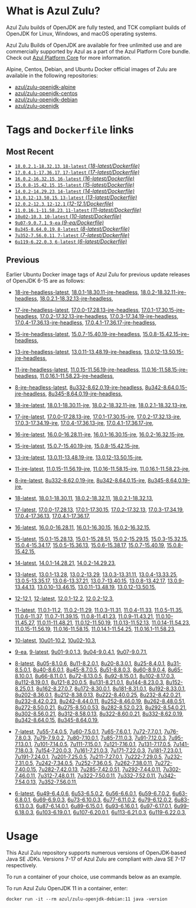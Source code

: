 What is Azul Zulu?
======================================

Azul Zulu builds of OpenJDK are fully tested, and TCK compliant builds of OpenJDK for Linux, Windows, and macOS operating systems.

Azul Zulu Builds of OpenJDK are available for free unlimited use and are commercially supported by Azul as a part of the Azul Platform Core bundle.
Check out [Azul Platform Core][3] for more information.

Alpine, Centos, Debian, and Ubuntu Docker official images of Zulu are available in the following repositories:

  * [azul/zulu-openjdk-alpine][4]
  * [azul/zulu-openjdk-centos][5]
  * [azul/zulu-openjdk-debian][6]
  * [azul/zulu-openjdk][7]

Tags and `Dockerfile` links
===========================

Most Recent
-----------

  * [`18.0.2.1-18.32.13`, `18-latest` (*18-latest/Dockerfile)*][10]
  * [`17.0.4.1-17.36.17`, `17-latest` (*17-latest/Dockerfile)*][22]
  * [`16.0.2-16.32.15`, `16-latest` (*16-latest/Dockerfile)*][43]
  * [`15.0.8-15.42.15`, `15-latest` (*15-latest/Dockerfile)*][51]
  * [`14.0.2-14.29.23`, `14-latest` (*14-latest/Dockerfile)*][67]
  * [`13.0.12-13.50.15`, `13-latest` (*13-latest/Dockerfile)*][70]
  * [`12.0.2-12.3`, `12-12.1` (*12-12.1/Dockerfile)*][89]
  * [`11.0.16.1-11.58.23`, `11-latest` (*11-latest/Dockerfile)*][93]
  * [`10u02-10.3`, `10-latest` (*10-latest/Dockerfile)*][120]
  * [`9u07-9.0.7.1`, `9-ea` (*9-ea/Dockerfile)*][123]
  * [`8u345-8.64.0.19`, `8-latest` (*8-latest/Dockerfile)*][128]
  * [`7u352-7.56.0.11`, `7-latest` (*7-latest/Dockerfile)*][178]
  * [`6u119-6.22.0.3`, `6-latest` (*6-latest/Dockerfile)*][216]

Previous
--------

Earlier Ubuntu Docker image tags of Azul Zulu for previous update releases of OpenJDK 6-15 are as follows:

  * [18-jre-headless-latest][18],
  [18.0.1-18.30.11-jre-headless][19],
  [18.0.2-18.32.11-jre-headless][20],
  [18.0.2.1-18.32.13-jre-headless][21],
  
  * [17-jre-headless-latest][36],
  [17.0.0-17.28.13-jre-headless][37],
  [17.0.1-17.30.15-jre-headless][38],
  [17.0.2-17.32.13-jre-headless][39],
  [17.0.3-17.34.19-jre-headless][40],
  [17.0.4-17.36.13-jre-headless][41],
  [17.0.4.1-17.36.17-jre-headless][42],
  
  * [15-jre-headless-latest][64],
  [15.0.7-15.40.19-jre-headless][65],
  [15.0.8-15.42.15-jre-headless][66],
  
  * [13-jre-headless-latest][86],
  [13.0.11-13.48.19-jre-headless][87],
  [13.0.12-13.50.15-jre-headless][88],
  
  * [11-jre-headless-latest][115],
  [11.0.15-11.56.19-jre-headless][117],
  [11.0.16-11.58.15-jre-headless][118],
  [11.0.16.1-11.58.23-jre-headless][119],
  
  * [8-jre-headless-latest][174],
  [8u332-8.62.0.19-jre-headless][175],
  [8u342-8.64.0.15-jre-headless][176],
  [8u345-8.64.0.19-jre-headless][177],
  
  * [18-jre-latest][11],
  [18.0.1-18.30.11-jre][15],
  [18.0.2-18.32.11-jre][16],
  [18.0.2.1-18.32.13-jre][17],
  
  * [17-jre-latest][23],
  [17.0.0-17.28.13-jre][30],
  [17.0.1-17.30.15-jre][31],
  [17.0.2-17.32.13-jre][32],
  [17.0.3-17.34.19-jre][33],
  [17.0.4-17.36.13-jre][34],
  [17.0.4.1-17.36.17-jre][35],
  
  * [16-jre-latest][44],
  [16.0.0-16.28.11-jre][48],
  [16.0.1-16.30.15-jre][49],
  [16.0.2-16.32.15-jre][50],
  
  * [15-jre-latest][52],
  [15.0.7-15.40.19-jre][62],
  [15.0.8-15.42.15-jre][63],
  
  * [13-jre-latest][73],
  [13.0.11-13.48.19-jre][84],
  [13.0.12-13.50.15-jre][85],
  
  * [11-jre-latest][100],
  [11.0.15-11.56.19-jre][113],
  [11.0.16-11.58.15-jre][114],
  [11.0.16.1-11.58.23-jre][116],
  
  * [8-jre-latest][129],
  [8u332-8.62.0.19-jre][171],
  [8u342-8.64.0.15-jre][172],
  [8u345-8.64.0.19-jre][173],
  
  * [18-latest][10],
  [18.0.1-18.30.11][12],
  [18.0.2-18.32.11][13],
  [18.0.2.1-18.32.13][14],
  
  * [17-latest][22],
  [17.0.0-17.28.13][24],
  [17.0.1-17.30.15][25],
  [17.0.2-17.32.13][26],
  [17.0.3-17.34.19][27],
  [17.0.4-17.36.13][28],
  [17.0.4.1-17.36.17][29],
  
  * [16-latest][43],
  [16.0.0-16.28.11][45],
  [16.0.1-16.30.15][46],
  [16.0.2-16.32.15][47],
  
  * [15-latest][51],
  [15.0.1-15.28.13][53],
  [15.0.1-15.28.51][54],
  [15.0.2-15.29.15][55],
  [15.0.3-15.32.15][56],
  [15.0.4-15.34.17][57],
  [15.0.5-15.36.13][58],
  [15.0.6-15.38.17][59],
  [15.0.7-15.40.19][60],
  [15.0.8-15.42.15][61],
  
  * [14-latest][67],
  [14.0.1-14.28.21][68],
  [14.0.2-14.29.23][69],
  
  * [13-latest][70],
  [13.0.1-13.28][71],
  [13.0.2-13.29][72],
  [13.0.3-13.31.11][74],
  [13.0.4-13.33.25][75],
  [13.0.5-13.35.17][76],
  [13.0.6-13.37.21][77],
  [13.0.7-13.40.15][78],
  [13.0.8-13.42.17][79],
  [13.0.9-13.44.13][80],
  [13.0.10-13.46.15][81],
  [13.0.11-13.48.19][82],
  [13.0.12-13.50.15][83],
  
  * [12-12.1][89],
  [12-latest][90],
  [12.0.1-12.2][91],
  [12.0.2-12.3][92],
  
  * [11-latest][93],
  [11.0.1-11.2][94],
  [11.0.2-11.29][95],
  [11.0.3-11.31][96],
  [11.0.4-11.33][97],
  [11.0.5-11.35][98],
  [11.0.6-11.37][99],
  [11.0.7-11.39.15][101],
  [11.0.8-11.41.23][102],
  [11.0.9-11.43.21][103],
  [11.0.10-11.45.27][104],
  [11.0.11-11.48.21][105],
  [11.0.12-11.50.19][106],
  [11.0.13-11.52.13][107],
  [11.0.14-11.54.23][108],
  [11.0.15-11.56.19][109],
  [11.0.16-11.58.15][110],
  [11.0.14.1-11.54.25][111],
  [11.0.16.1-11.58.23][112],
  
  * [10-latest][120],
  [10u01-10.2][121],
  [10u02-10.3][122],
  
  * [9-ea][123],
  [9-latest][124],
  [9u01-9.0.1.3][125],
  [9u04-9.0.4.1][126],
  [9u07-9.0.7.1][127],
  
  * [8-latest][128],
  [8u05-8.1.0.6][130],
  [8u11-8.2.0.1][131],
  [8u20-8.3.0.1][132],
  [8u25-8.4.0.1][133],
  [8u31-8.5.0.1][134],
  [8u40-8.6.0.1][135],
  [8u45-8.7.0.5][136],
  [8u51-8.8.0.3][137],
  [8u60-8.9.0.4][138],
  [8u65-8.10.0.1][139],
  [8u66-8.11.0.1][140],
  [8u72-8.13.0.5][141],
  [8u92-8.15.0.1][142],
  [8u102-8.17.0.3][143],
  [8u112-8.19.0.1][144],
  [8u121-8.20.0.5][145],
  [8u131-8.21.0.1][146],
  [8u144-8.23.0.3][147],
  [8u152-8.25.0.1][148],
  [8u162-8.27.0.7][149],
  [8u172-8.30.0.1][150],
  [8u181-8.31.0.1][151],
  [8u192-8.33.0.1][152],
  [8u202-8.36.0.1][153],
  [8u212-8.38.0.13][154],
  [8u222-8.40.0.25][155],
  [8u232-8.42.0.21][156],
  [8u232-8.42.0.23][157],
  [8u242-8.44.0.11][158],
  [8u252-8.46.0.19][159],
  [8u262-8.48.0.51][160],
  [8u272-8.50.0.21][161],
  [8u275-8.50.0.53][162],
  [8u282-8.52.0.23][163],
  [8u292-8.54.0.21][164],
  [8u302-8.56.0.21][165],
  [8u312-8.58.0.13][166],
  [8u322-8.60.0.21][167],
  [8u332-8.62.0.19][168],
  [8u342-8.64.0.15][169],
  [8u345-8.64.0.19][170],
  
  * [7-latest][178],
  [7u55-7.4.0.5][179],
  [7u60-7.5.0.1][180],
  [7u65-7.6.0.1][181],
  [7u72-7.7.0.1][182],
  [7u76-7.8.0.3][183],
  [7u79-7.9.0.2][184],
  [7u80-7.10.0.1][185],
  [7u85-7.11.0.3][186],
  [7u91-7.12.0.3][187],
  [7u95-7.13.0.1][188],
  [7u101-7.14.0.5][189],
  [7u111-7.15.0.1][190],
  [7u121-7.16.0.1][191],
  [7u131-7.17.0.5][192],
  [7u141-7.18.0.3][193],
  [7u154-7.20.0.3][194],
  [7u161-7.21.0.3][195],
  [7u171-7.22.0.3][196],
  [7u181-7.23.0.1][197],
  [7u191-7.24.0.1][198],
  [7u201-7.25.0.5][199],
  [7u211-7.27.0.1][200],
  [7u222-7.29.0.5][201],
  [7u232-7.31.0.5][202],
  [7u242-7.34.0.5][203],
  [7u252-7.36.0.5][204],
  [7u262-7.38.0.11][205],
  [7u272-7.40.0.15][206],
  [7u282-7.42.0.13][207],
  [7u285-7.42.0.51][208],
  [7u292-7.44.0.11][209],
  [7u302-7.46.0.11][210],
  [7u312-7.48.0.11][211],
  [7u322-7.50.0.11][212],
  [7u332-7.52.0.11][213],
  [7u342-7.54.0.13][214],
  [7u352-7.56.0.11][215],
  
  * [6-latest][216],
  [6u49-6.4.0.6][217],
  [6u53-6.5.0.2][218],
  [6u56-6.6.0.1][219],
  [6u59-6.7.0.2][220],
  [6u63-6.8.0.1][221],
  [6u69-6.9.0.3][222],
  [6u73-6.10.0.3][223],
  [6u77-6.11.0.2][224],
  [6u79-6.12.0.2][225],
  [6u83-6.13.0.3][226],
  [6u87-6.14.0.1][227],
  [6u89-6.15.0.1][228],
  [6u93-6.16.0.1][229],
  [6u97-6.17.0.1][230],
  [6u99-6.18.0.3][231],
  [6u103-6.19.0.1][232],
  [6u107-6.20.0.1][233],
  [6u113-6.21.0.3][234],
  [6u119-6.22.0.3][235],
  

Usage
=====

This Azul Zulu repository supports numerous versions of OpenJDK-based Java SE JDKs. Versions 7-17 of Azul Zulu are compliant with Java SE 7-17 respectively.

To run a container of your choice, use commands below as an example.

To run Azul Zulu OpenJDK 11 in a container, enter:

    docker run -it --rm azul/zulu-openjdk-debian:11 java -version

  [1]: https://www.azul.com/files/ZuluDocker60.gif
  [2]: https://www.azul.com/
  [3]: https://www.azul.com/products/core/
  [4]: https://hub.docker.com/r/azul/zulu-openjdk-alpine
  [5]: https://hub.docker.com/r/azul/zulu-openjdk-centos
  [6]: https://hub.docker.com/r/azul/zulu-openjdk-debian
  [7]: https://hub.docker.com/r/azul/zulu-openjdk


  [18]: https://github.com/zulu-openjdk/zulu-openjdk/blob/master/debian/18-jre-headless-latest/Dockerfile
  [19]: https://github.com/zulu-openjdk/zulu-openjdk/blob/master/debian/18.0.1-18.30.11-jre-headless/Dockerfile
  [20]: https://github.com/zulu-openjdk/zulu-openjdk/blob/master/debian/18.0.2-18.32.11-jre-headless/Dockerfile
  [21]: https://github.com/zulu-openjdk/zulu-openjdk/blob/master/debian/18.0.2.1-18.32.13-jre-headless/Dockerfile
  
  [36]: https://github.com/zulu-openjdk/zulu-openjdk/blob/master/debian/17-jre-headless-latest/Dockerfile
  [37]: https://github.com/zulu-openjdk/zulu-openjdk/blob/master/debian/17.0.0-17.28.13-jre-headless/Dockerfile
  [38]: https://github.com/zulu-openjdk/zulu-openjdk/blob/master/debian/17.0.1-17.30.15-jre-headless/Dockerfile
  [39]: https://github.com/zulu-openjdk/zulu-openjdk/blob/master/debian/17.0.2-17.32.13-jre-headless/Dockerfile
  [40]: https://github.com/zulu-openjdk/zulu-openjdk/blob/master/debian/17.0.3-17.34.19-jre-headless/Dockerfile
  [41]: https://github.com/zulu-openjdk/zulu-openjdk/blob/master/debian/17.0.4-17.36.13-jre-headless/Dockerfile
  [42]: https://github.com/zulu-openjdk/zulu-openjdk/blob/master/debian/17.0.4.1-17.36.17-jre-headless/Dockerfile
  
  [64]: https://github.com/zulu-openjdk/zulu-openjdk/blob/master/debian/15-jre-headless-latest/Dockerfile
  [65]: https://github.com/zulu-openjdk/zulu-openjdk/blob/master/debian/15.0.7-15.40.19-jre-headless/Dockerfile
  [66]: https://github.com/zulu-openjdk/zulu-openjdk/blob/master/debian/15.0.8-15.42.15-jre-headless/Dockerfile
  
  [86]: https://github.com/zulu-openjdk/zulu-openjdk/blob/master/debian/13-jre-headless-latest/Dockerfile
  [87]: https://github.com/zulu-openjdk/zulu-openjdk/blob/master/debian/13.0.11-13.48.19-jre-headless/Dockerfile
  [88]: https://github.com/zulu-openjdk/zulu-openjdk/blob/master/debian/13.0.12-13.50.15-jre-headless/Dockerfile
  
  [115]: https://github.com/zulu-openjdk/zulu-openjdk/blob/master/debian/11-jre-headless-latest/Dockerfile
  [117]: https://github.com/zulu-openjdk/zulu-openjdk/blob/master/debian/11.0.15-11.56.19-jre-headless/Dockerfile
  [118]: https://github.com/zulu-openjdk/zulu-openjdk/blob/master/debian/11.0.16-11.58.15-jre-headless/Dockerfile
  [119]: https://github.com/zulu-openjdk/zulu-openjdk/blob/master/debian/11.0.16.1-11.58.23-jre-headless/Dockerfile
  
  [174]: https://github.com/zulu-openjdk/zulu-openjdk/blob/master/debian/8-jre-headless-latest/Dockerfile
  [175]: https://github.com/zulu-openjdk/zulu-openjdk/blob/master/debian/8u332-8.62.0.19-jre-headless/Dockerfile
  [176]: https://github.com/zulu-openjdk/zulu-openjdk/blob/master/debian/8u342-8.64.0.15-jre-headless/Dockerfile
  [177]: https://github.com/zulu-openjdk/zulu-openjdk/blob/master/debian/8u345-8.64.0.19-jre-headless/Dockerfile
  
  [11]: https://github.com/zulu-openjdk/zulu-openjdk/blob/master/debian/18-jre-latest/Dockerfile
  [15]: https://github.com/zulu-openjdk/zulu-openjdk/blob/master/debian/18.0.1-18.30.11-jre/Dockerfile
  [16]: https://github.com/zulu-openjdk/zulu-openjdk/blob/master/debian/18.0.2-18.32.11-jre/Dockerfile
  [17]: https://github.com/zulu-openjdk/zulu-openjdk/blob/master/debian/18.0.2.1-18.32.13-jre/Dockerfile
  
  [23]: https://github.com/zulu-openjdk/zulu-openjdk/blob/master/debian/17-jre-latest/Dockerfile
  [30]: https://github.com/zulu-openjdk/zulu-openjdk/blob/master/debian/17.0.0-17.28.13-jre/Dockerfile
  [31]: https://github.com/zulu-openjdk/zulu-openjdk/blob/master/debian/17.0.1-17.30.15-jre/Dockerfile
  [32]: https://github.com/zulu-openjdk/zulu-openjdk/blob/master/debian/17.0.2-17.32.13-jre/Dockerfile
  [33]: https://github.com/zulu-openjdk/zulu-openjdk/blob/master/debian/17.0.3-17.34.19-jre/Dockerfile
  [34]: https://github.com/zulu-openjdk/zulu-openjdk/blob/master/debian/17.0.4-17.36.13-jre/Dockerfile
  [35]: https://github.com/zulu-openjdk/zulu-openjdk/blob/master/debian/17.0.4.1-17.36.17-jre/Dockerfile
  
  [44]: https://github.com/zulu-openjdk/zulu-openjdk/blob/master/debian/16-jre-latest/Dockerfile
  [48]: https://github.com/zulu-openjdk/zulu-openjdk/blob/master/debian/16.0.0-16.28.11-jre/Dockerfile
  [49]: https://github.com/zulu-openjdk/zulu-openjdk/blob/master/debian/16.0.1-16.30.15-jre/Dockerfile
  [50]: https://github.com/zulu-openjdk/zulu-openjdk/blob/master/debian/16.0.2-16.32.15-jre/Dockerfile
  
  [52]: https://github.com/zulu-openjdk/zulu-openjdk/blob/master/debian/15-jre-latest/Dockerfile
  [62]: https://github.com/zulu-openjdk/zulu-openjdk/blob/master/debian/15.0.7-15.40.19-jre/Dockerfile
  [63]: https://github.com/zulu-openjdk/zulu-openjdk/blob/master/debian/15.0.8-15.42.15-jre/Dockerfile
  
  [73]: https://github.com/zulu-openjdk/zulu-openjdk/blob/master/debian/13-jre-latest/Dockerfile
  [84]: https://github.com/zulu-openjdk/zulu-openjdk/blob/master/debian/13.0.11-13.48.19-jre/Dockerfile
  [85]: https://github.com/zulu-openjdk/zulu-openjdk/blob/master/debian/13.0.12-13.50.15-jre/Dockerfile
  
  [100]: https://github.com/zulu-openjdk/zulu-openjdk/blob/master/debian/11-jre-latest/Dockerfile
  [113]: https://github.com/zulu-openjdk/zulu-openjdk/blob/master/debian/11.0.15-11.56.19-jre/Dockerfile
  [114]: https://github.com/zulu-openjdk/zulu-openjdk/blob/master/debian/11.0.16-11.58.15-jre/Dockerfile
  [116]: https://github.com/zulu-openjdk/zulu-openjdk/blob/master/debian/11.0.16.1-11.58.23-jre/Dockerfile
  
  [129]: https://github.com/zulu-openjdk/zulu-openjdk/blob/master/debian/8-jre-latest/Dockerfile
  [171]: https://github.com/zulu-openjdk/zulu-openjdk/blob/master/debian/8u332-8.62.0.19-jre/Dockerfile
  [172]: https://github.com/zulu-openjdk/zulu-openjdk/blob/master/debian/8u342-8.64.0.15-jre/Dockerfile
  [173]: https://github.com/zulu-openjdk/zulu-openjdk/blob/master/debian/8u345-8.64.0.19-jre/Dockerfile
  
  [10]: https://github.com/zulu-openjdk/zulu-openjdk/blob/master/debian/18-latest/Dockerfile
  [12]: https://github.com/zulu-openjdk/zulu-openjdk/blob/master/debian/18.0.1-18.30.11/Dockerfile
  [13]: https://github.com/zulu-openjdk/zulu-openjdk/blob/master/debian/18.0.2-18.32.11/Dockerfile
  [14]: https://github.com/zulu-openjdk/zulu-openjdk/blob/master/debian/18.0.2.1-18.32.13/Dockerfile
  
  [22]: https://github.com/zulu-openjdk/zulu-openjdk/blob/master/debian/17-latest/Dockerfile
  [24]: https://github.com/zulu-openjdk/zulu-openjdk/blob/master/debian/17.0.0-17.28.13/Dockerfile
  [25]: https://github.com/zulu-openjdk/zulu-openjdk/blob/master/debian/17.0.1-17.30.15/Dockerfile
  [26]: https://github.com/zulu-openjdk/zulu-openjdk/blob/master/debian/17.0.2-17.32.13/Dockerfile
  [27]: https://github.com/zulu-openjdk/zulu-openjdk/blob/master/debian/17.0.3-17.34.19/Dockerfile
  [28]: https://github.com/zulu-openjdk/zulu-openjdk/blob/master/debian/17.0.4-17.36.13/Dockerfile
  [29]: https://github.com/zulu-openjdk/zulu-openjdk/blob/master/debian/17.0.4.1-17.36.17/Dockerfile
  
  [43]: https://github.com/zulu-openjdk/zulu-openjdk/blob/master/debian/16-latest/Dockerfile
  [45]: https://github.com/zulu-openjdk/zulu-openjdk/blob/master/debian/16.0.0-16.28.11/Dockerfile
  [46]: https://github.com/zulu-openjdk/zulu-openjdk/blob/master/debian/16.0.1-16.30.15/Dockerfile
  [47]: https://github.com/zulu-openjdk/zulu-openjdk/blob/master/debian/16.0.2-16.32.15/Dockerfile
  
  [51]: https://github.com/zulu-openjdk/zulu-openjdk/blob/master/debian/15-latest/Dockerfile
  [53]: https://github.com/zulu-openjdk/zulu-openjdk/blob/master/debian/15.0.1-15.28.13/Dockerfile
  [54]: https://github.com/zulu-openjdk/zulu-openjdk/blob/master/debian/15.0.1-15.28.51/Dockerfile
  [55]: https://github.com/zulu-openjdk/zulu-openjdk/blob/master/debian/15.0.2-15.29.15/Dockerfile
  [56]: https://github.com/zulu-openjdk/zulu-openjdk/blob/master/debian/15.0.3-15.32.15/Dockerfile
  [57]: https://github.com/zulu-openjdk/zulu-openjdk/blob/master/debian/15.0.4-15.34.17/Dockerfile
  [58]: https://github.com/zulu-openjdk/zulu-openjdk/blob/master/debian/15.0.5-15.36.13/Dockerfile
  [59]: https://github.com/zulu-openjdk/zulu-openjdk/blob/master/debian/15.0.6-15.38.17/Dockerfile
  [60]: https://github.com/zulu-openjdk/zulu-openjdk/blob/master/debian/15.0.7-15.40.19/Dockerfile
  [61]: https://github.com/zulu-openjdk/zulu-openjdk/blob/master/debian/15.0.8-15.42.15/Dockerfile
  
  [67]: https://github.com/zulu-openjdk/zulu-openjdk/blob/master/debian/14-latest/Dockerfile
  [68]: https://github.com/zulu-openjdk/zulu-openjdk/blob/master/debian/14.0.1-14.28.21/Dockerfile
  [69]: https://github.com/zulu-openjdk/zulu-openjdk/blob/master/debian/14.0.2-14.29.23/Dockerfile
  
  [70]: https://github.com/zulu-openjdk/zulu-openjdk/blob/master/debian/13-latest/Dockerfile
  [71]: https://github.com/zulu-openjdk/zulu-openjdk/blob/master/debian/13.0.1-13.28/Dockerfile
  [72]: https://github.com/zulu-openjdk/zulu-openjdk/blob/master/debian/13.0.2-13.29/Dockerfile
  [74]: https://github.com/zulu-openjdk/zulu-openjdk/blob/master/debian/13.0.3-13.31.11/Dockerfile
  [75]: https://github.com/zulu-openjdk/zulu-openjdk/blob/master/debian/13.0.4-13.33.25/Dockerfile
  [76]: https://github.com/zulu-openjdk/zulu-openjdk/blob/master/debian/13.0.5-13.35.17/Dockerfile
  [77]: https://github.com/zulu-openjdk/zulu-openjdk/blob/master/debian/13.0.6-13.37.21/Dockerfile
  [78]: https://github.com/zulu-openjdk/zulu-openjdk/blob/master/debian/13.0.7-13.40.15/Dockerfile
  [79]: https://github.com/zulu-openjdk/zulu-openjdk/blob/master/debian/13.0.8-13.42.17/Dockerfile
  [80]: https://github.com/zulu-openjdk/zulu-openjdk/blob/master/debian/13.0.9-13.44.13/Dockerfile
  [81]: https://github.com/zulu-openjdk/zulu-openjdk/blob/master/debian/13.0.10-13.46.15/Dockerfile
  [82]: https://github.com/zulu-openjdk/zulu-openjdk/blob/master/debian/13.0.11-13.48.19/Dockerfile
  [83]: https://github.com/zulu-openjdk/zulu-openjdk/blob/master/debian/13.0.12-13.50.15/Dockerfile
  
  [89]: https://github.com/zulu-openjdk/zulu-openjdk/blob/master/debian/12-12.1/Dockerfile
  [90]: https://github.com/zulu-openjdk/zulu-openjdk/blob/master/debian/12-latest/Dockerfile
  [91]: https://github.com/zulu-openjdk/zulu-openjdk/blob/master/debian/12.0.1-12.2/Dockerfile
  [92]: https://github.com/zulu-openjdk/zulu-openjdk/blob/master/debian/12.0.2-12.3/Dockerfile
  
  [93]: https://github.com/zulu-openjdk/zulu-openjdk/blob/master/debian/11-latest/Dockerfile
  [94]: https://github.com/zulu-openjdk/zulu-openjdk/blob/master/debian/11.0.1-11.2/Dockerfile
  [95]: https://github.com/zulu-openjdk/zulu-openjdk/blob/master/debian/11.0.2-11.29/Dockerfile
  [96]: https://github.com/zulu-openjdk/zulu-openjdk/blob/master/debian/11.0.3-11.31/Dockerfile
  [97]: https://github.com/zulu-openjdk/zulu-openjdk/blob/master/debian/11.0.4-11.33/Dockerfile
  [98]: https://github.com/zulu-openjdk/zulu-openjdk/blob/master/debian/11.0.5-11.35/Dockerfile
  [99]: https://github.com/zulu-openjdk/zulu-openjdk/blob/master/debian/11.0.6-11.37/Dockerfile
  [101]: https://github.com/zulu-openjdk/zulu-openjdk/blob/master/debian/11.0.7-11.39.15/Dockerfile
  [102]: https://github.com/zulu-openjdk/zulu-openjdk/blob/master/debian/11.0.8-11.41.23/Dockerfile
  [103]: https://github.com/zulu-openjdk/zulu-openjdk/blob/master/debian/11.0.9-11.43.21/Dockerfile
  [104]: https://github.com/zulu-openjdk/zulu-openjdk/blob/master/debian/11.0.10-11.45.27/Dockerfile
  [105]: https://github.com/zulu-openjdk/zulu-openjdk/blob/master/debian/11.0.11-11.48.21/Dockerfile
  [106]: https://github.com/zulu-openjdk/zulu-openjdk/blob/master/debian/11.0.12-11.50.19/Dockerfile
  [107]: https://github.com/zulu-openjdk/zulu-openjdk/blob/master/debian/11.0.13-11.52.13/Dockerfile
  [108]: https://github.com/zulu-openjdk/zulu-openjdk/blob/master/debian/11.0.14-11.54.23/Dockerfile
  [109]: https://github.com/zulu-openjdk/zulu-openjdk/blob/master/debian/11.0.15-11.56.19/Dockerfile
  [110]: https://github.com/zulu-openjdk/zulu-openjdk/blob/master/debian/11.0.16-11.58.15/Dockerfile
  [111]: https://github.com/zulu-openjdk/zulu-openjdk/blob/master/debian/11.0.14.1-11.54.25/Dockerfile
  [112]: https://github.com/zulu-openjdk/zulu-openjdk/blob/master/debian/11.0.16.1-11.58.23/Dockerfile
  
  [120]: https://github.com/zulu-openjdk/zulu-openjdk/blob/master/debian/10-latest/Dockerfile
  [121]: https://github.com/zulu-openjdk/zulu-openjdk/blob/master/debian/10u01-10.2/Dockerfile
  [122]: https://github.com/zulu-openjdk/zulu-openjdk/blob/master/debian/10u02-10.3/Dockerfile
  
  [123]: https://github.com/zulu-openjdk/zulu-openjdk/blob/master/debian/9-ea/Dockerfile
  [124]: https://github.com/zulu-openjdk/zulu-openjdk/blob/master/debian/9-latest/Dockerfile
  [125]: https://github.com/zulu-openjdk/zulu-openjdk/blob/master/debian/9u01-9.0.1.3/Dockerfile
  [126]: https://github.com/zulu-openjdk/zulu-openjdk/blob/master/debian/9u04-9.0.4.1/Dockerfile
  [127]: https://github.com/zulu-openjdk/zulu-openjdk/blob/master/debian/9u07-9.0.7.1/Dockerfile
  
  [128]: https://github.com/zulu-openjdk/zulu-openjdk/blob/master/debian/8-latest/Dockerfile
  [130]: https://github.com/zulu-openjdk/zulu-openjdk/blob/master/debian/8u05-8.1.0.6/Dockerfile
  [131]: https://github.com/zulu-openjdk/zulu-openjdk/blob/master/debian/8u11-8.2.0.1/Dockerfile
  [132]: https://github.com/zulu-openjdk/zulu-openjdk/blob/master/debian/8u20-8.3.0.1/Dockerfile
  [133]: https://github.com/zulu-openjdk/zulu-openjdk/blob/master/debian/8u25-8.4.0.1/Dockerfile
  [134]: https://github.com/zulu-openjdk/zulu-openjdk/blob/master/debian/8u31-8.5.0.1/Dockerfile
  [135]: https://github.com/zulu-openjdk/zulu-openjdk/blob/master/debian/8u40-8.6.0.1/Dockerfile
  [136]: https://github.com/zulu-openjdk/zulu-openjdk/blob/master/debian/8u45-8.7.0.5/Dockerfile
  [137]: https://github.com/zulu-openjdk/zulu-openjdk/blob/master/debian/8u51-8.8.0.3/Dockerfile
  [138]: https://github.com/zulu-openjdk/zulu-openjdk/blob/master/debian/8u60-8.9.0.4/Dockerfile
  [139]: https://github.com/zulu-openjdk/zulu-openjdk/blob/master/debian/8u65-8.10.0.1/Dockerfile
  [140]: https://github.com/zulu-openjdk/zulu-openjdk/blob/master/debian/8u66-8.11.0.1/Dockerfile
  [141]: https://github.com/zulu-openjdk/zulu-openjdk/blob/master/debian/8u72-8.13.0.5/Dockerfile
  [142]: https://github.com/zulu-openjdk/zulu-openjdk/blob/master/debian/8u92-8.15.0.1/Dockerfile
  [143]: https://github.com/zulu-openjdk/zulu-openjdk/blob/master/debian/8u102-8.17.0.3/Dockerfile
  [144]: https://github.com/zulu-openjdk/zulu-openjdk/blob/master/debian/8u112-8.19.0.1/Dockerfile
  [145]: https://github.com/zulu-openjdk/zulu-openjdk/blob/master/debian/8u121-8.20.0.5/Dockerfile
  [146]: https://github.com/zulu-openjdk/zulu-openjdk/blob/master/debian/8u131-8.21.0.1/Dockerfile
  [147]: https://github.com/zulu-openjdk/zulu-openjdk/blob/master/debian/8u144-8.23.0.3/Dockerfile
  [148]: https://github.com/zulu-openjdk/zulu-openjdk/blob/master/debian/8u152-8.25.0.1/Dockerfile
  [149]: https://github.com/zulu-openjdk/zulu-openjdk/blob/master/debian/8u162-8.27.0.7/Dockerfile
  [150]: https://github.com/zulu-openjdk/zulu-openjdk/blob/master/debian/8u172-8.30.0.1/Dockerfile
  [151]: https://github.com/zulu-openjdk/zulu-openjdk/blob/master/debian/8u181-8.31.0.1/Dockerfile
  [152]: https://github.com/zulu-openjdk/zulu-openjdk/blob/master/debian/8u192-8.33.0.1/Dockerfile
  [153]: https://github.com/zulu-openjdk/zulu-openjdk/blob/master/debian/8u202-8.36.0.1/Dockerfile
  [154]: https://github.com/zulu-openjdk/zulu-openjdk/blob/master/debian/8u212-8.38.0.13/Dockerfile
  [155]: https://github.com/zulu-openjdk/zulu-openjdk/blob/master/debian/8u222-8.40.0.25/Dockerfile
  [156]: https://github.com/zulu-openjdk/zulu-openjdk/blob/master/debian/8u232-8.42.0.21/Dockerfile
  [157]: https://github.com/zulu-openjdk/zulu-openjdk/blob/master/debian/8u232-8.42.0.23/Dockerfile
  [158]: https://github.com/zulu-openjdk/zulu-openjdk/blob/master/debian/8u242-8.44.0.11/Dockerfile
  [159]: https://github.com/zulu-openjdk/zulu-openjdk/blob/master/debian/8u252-8.46.0.19/Dockerfile
  [160]: https://github.com/zulu-openjdk/zulu-openjdk/blob/master/debian/8u262-8.48.0.51/Dockerfile
  [161]: https://github.com/zulu-openjdk/zulu-openjdk/blob/master/debian/8u272-8.50.0.21/Dockerfile
  [162]: https://github.com/zulu-openjdk/zulu-openjdk/blob/master/debian/8u275-8.50.0.53/Dockerfile
  [163]: https://github.com/zulu-openjdk/zulu-openjdk/blob/master/debian/8u282-8.52.0.23/Dockerfile
  [164]: https://github.com/zulu-openjdk/zulu-openjdk/blob/master/debian/8u292-8.54.0.21/Dockerfile
  [165]: https://github.com/zulu-openjdk/zulu-openjdk/blob/master/debian/8u302-8.56.0.21/Dockerfile
  [166]: https://github.com/zulu-openjdk/zulu-openjdk/blob/master/debian/8u312-8.58.0.13/Dockerfile
  [167]: https://github.com/zulu-openjdk/zulu-openjdk/blob/master/debian/8u322-8.60.0.21/Dockerfile
  [168]: https://github.com/zulu-openjdk/zulu-openjdk/blob/master/debian/8u332-8.62.0.19/Dockerfile
  [169]: https://github.com/zulu-openjdk/zulu-openjdk/blob/master/debian/8u342-8.64.0.15/Dockerfile
  [170]: https://github.com/zulu-openjdk/zulu-openjdk/blob/master/debian/8u345-8.64.0.19/Dockerfile
  
  [178]: https://github.com/zulu-openjdk/zulu-openjdk/blob/master/debian/7-latest/Dockerfile
  [179]: https://github.com/zulu-openjdk/zulu-openjdk/blob/master/debian/7u55-7.4.0.5/Dockerfile
  [180]: https://github.com/zulu-openjdk/zulu-openjdk/blob/master/debian/7u60-7.5.0.1/Dockerfile
  [181]: https://github.com/zulu-openjdk/zulu-openjdk/blob/master/debian/7u65-7.6.0.1/Dockerfile
  [182]: https://github.com/zulu-openjdk/zulu-openjdk/blob/master/debian/7u72-7.7.0.1/Dockerfile
  [183]: https://github.com/zulu-openjdk/zulu-openjdk/blob/master/debian/7u76-7.8.0.3/Dockerfile
  [184]: https://github.com/zulu-openjdk/zulu-openjdk/blob/master/debian/7u79-7.9.0.2/Dockerfile
  [185]: https://github.com/zulu-openjdk/zulu-openjdk/blob/master/debian/7u80-7.10.0.1/Dockerfile
  [186]: https://github.com/zulu-openjdk/zulu-openjdk/blob/master/debian/7u85-7.11.0.3/Dockerfile
  [187]: https://github.com/zulu-openjdk/zulu-openjdk/blob/master/debian/7u91-7.12.0.3/Dockerfile
  [188]: https://github.com/zulu-openjdk/zulu-openjdk/blob/master/debian/7u95-7.13.0.1/Dockerfile
  [189]: https://github.com/zulu-openjdk/zulu-openjdk/blob/master/debian/7u101-7.14.0.5/Dockerfile
  [190]: https://github.com/zulu-openjdk/zulu-openjdk/blob/master/debian/7u111-7.15.0.1/Dockerfile
  [191]: https://github.com/zulu-openjdk/zulu-openjdk/blob/master/debian/7u121-7.16.0.1/Dockerfile
  [192]: https://github.com/zulu-openjdk/zulu-openjdk/blob/master/debian/7u131-7.17.0.5/Dockerfile
  [193]: https://github.com/zulu-openjdk/zulu-openjdk/blob/master/debian/7u141-7.18.0.3/Dockerfile
  [194]: https://github.com/zulu-openjdk/zulu-openjdk/blob/master/debian/7u154-7.20.0.3/Dockerfile
  [195]: https://github.com/zulu-openjdk/zulu-openjdk/blob/master/debian/7u161-7.21.0.3/Dockerfile
  [196]: https://github.com/zulu-openjdk/zulu-openjdk/blob/master/debian/7u171-7.22.0.3/Dockerfile
  [197]: https://github.com/zulu-openjdk/zulu-openjdk/blob/master/debian/7u181-7.23.0.1/Dockerfile
  [198]: https://github.com/zulu-openjdk/zulu-openjdk/blob/master/debian/7u191-7.24.0.1/Dockerfile
  [199]: https://github.com/zulu-openjdk/zulu-openjdk/blob/master/debian/7u201-7.25.0.5/Dockerfile
  [200]: https://github.com/zulu-openjdk/zulu-openjdk/blob/master/debian/7u211-7.27.0.1/Dockerfile
  [201]: https://github.com/zulu-openjdk/zulu-openjdk/blob/master/debian/7u222-7.29.0.5/Dockerfile
  [202]: https://github.com/zulu-openjdk/zulu-openjdk/blob/master/debian/7u232-7.31.0.5/Dockerfile
  [203]: https://github.com/zulu-openjdk/zulu-openjdk/blob/master/debian/7u242-7.34.0.5/Dockerfile
  [204]: https://github.com/zulu-openjdk/zulu-openjdk/blob/master/debian/7u252-7.36.0.5/Dockerfile
  [205]: https://github.com/zulu-openjdk/zulu-openjdk/blob/master/debian/7u262-7.38.0.11/Dockerfile
  [206]: https://github.com/zulu-openjdk/zulu-openjdk/blob/master/debian/7u272-7.40.0.15/Dockerfile
  [207]: https://github.com/zulu-openjdk/zulu-openjdk/blob/master/debian/7u282-7.42.0.13/Dockerfile
  [208]: https://github.com/zulu-openjdk/zulu-openjdk/blob/master/debian/7u285-7.42.0.51/Dockerfile
  [209]: https://github.com/zulu-openjdk/zulu-openjdk/blob/master/debian/7u292-7.44.0.11/Dockerfile
  [210]: https://github.com/zulu-openjdk/zulu-openjdk/blob/master/debian/7u302-7.46.0.11/Dockerfile
  [211]: https://github.com/zulu-openjdk/zulu-openjdk/blob/master/debian/7u312-7.48.0.11/Dockerfile
  [212]: https://github.com/zulu-openjdk/zulu-openjdk/blob/master/debian/7u322-7.50.0.11/Dockerfile
  [213]: https://github.com/zulu-openjdk/zulu-openjdk/blob/master/debian/7u332-7.52.0.11/Dockerfile
  [214]: https://github.com/zulu-openjdk/zulu-openjdk/blob/master/debian/7u342-7.54.0.13/Dockerfile
  [215]: https://github.com/zulu-openjdk/zulu-openjdk/blob/master/debian/7u352-7.56.0.11/Dockerfile
  
  [216]: https://github.com/zulu-openjdk/zulu-openjdk/blob/master/debian/6-latest/Dockerfile
  [217]: https://github.com/zulu-openjdk/zulu-openjdk/blob/master/debian/6u49-6.4.0.6/Dockerfile
  [218]: https://github.com/zulu-openjdk/zulu-openjdk/blob/master/debian/6u53-6.5.0.2/Dockerfile
  [219]: https://github.com/zulu-openjdk/zulu-openjdk/blob/master/debian/6u56-6.6.0.1/Dockerfile
  [220]: https://github.com/zulu-openjdk/zulu-openjdk/blob/master/debian/6u59-6.7.0.2/Dockerfile
  [221]: https://github.com/zulu-openjdk/zulu-openjdk/blob/master/debian/6u63-6.8.0.1/Dockerfile
  [222]: https://github.com/zulu-openjdk/zulu-openjdk/blob/master/debian/6u69-6.9.0.3/Dockerfile
  [223]: https://github.com/zulu-openjdk/zulu-openjdk/blob/master/debian/6u73-6.10.0.3/Dockerfile
  [224]: https://github.com/zulu-openjdk/zulu-openjdk/blob/master/debian/6u77-6.11.0.2/Dockerfile
  [225]: https://github.com/zulu-openjdk/zulu-openjdk/blob/master/debian/6u79-6.12.0.2/Dockerfile
  [226]: https://github.com/zulu-openjdk/zulu-openjdk/blob/master/debian/6u83-6.13.0.3/Dockerfile
  [227]: https://github.com/zulu-openjdk/zulu-openjdk/blob/master/debian/6u87-6.14.0.1/Dockerfile
  [228]: https://github.com/zulu-openjdk/zulu-openjdk/blob/master/debian/6u89-6.15.0.1/Dockerfile
  [229]: https://github.com/zulu-openjdk/zulu-openjdk/blob/master/debian/6u93-6.16.0.1/Dockerfile
  [230]: https://github.com/zulu-openjdk/zulu-openjdk/blob/master/debian/6u97-6.17.0.1/Dockerfile
  [231]: https://github.com/zulu-openjdk/zulu-openjdk/blob/master/debian/6u99-6.18.0.3/Dockerfile
  [232]: https://github.com/zulu-openjdk/zulu-openjdk/blob/master/debian/6u103-6.19.0.1/Dockerfile
  [233]: https://github.com/zulu-openjdk/zulu-openjdk/blob/master/debian/6u107-6.20.0.1/Dockerfile
  [234]: https://github.com/zulu-openjdk/zulu-openjdk/blob/master/debian/6u113-6.21.0.3/Dockerfile
  [235]: https://github.com/zulu-openjdk/zulu-openjdk/blob/master/debian/6u119-6.22.0.3/Dockerfile
  